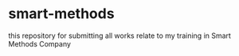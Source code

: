 # smart-methods
this repository for submitting all works relate to my training in Smart Methods Company
